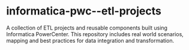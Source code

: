 # informatica-pwc--etl-projects
A collection of ETL projects and reusable components built using Informatica PowerCenter. This repository includes real world scenarios, mapping and best practices for data integration and transformation.
